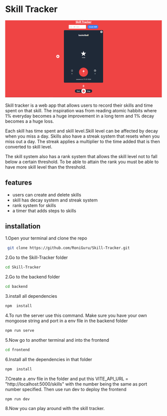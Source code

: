 # Skill Tracker

![Skill Tracker Page](frontend/public/page.png 'Skill tracker Page')

Skill tracker is a web app that allows users to record
their skills and time spent on that skill. The inspiration was
from reading atomic habbits where 1% everyday becomes a huge improvement in a long term and 1% decay becomes a a huge loss.

Each skill has time spent and skill level.Skill level can be affected by decay when you miss a day. Skills also have a streak system that resets when you miss out a day. The streak applies a multiplier to the time added that is then converted to skill level.

The skill system also has a rank system that allows the skill level not to fall below a certain threshold. To be able to attain
the rank you must be able to have more skill level than the threshold.

## features

- users can create and delete skills
- skill has decay system and streak system
- rank system for skills
- a timer that adds steps to skills

## installation

1.Open your terminal and clone the repo

```sh
 git clone https://github.com/RoniGuru/Skill-Tracker.git
```

2.Go to the Skill-Tracker folder

```sh
cd Skill-Tracker
```

2.Go to the backend folder

```sh
cd backend
```

3.install all dependencies

```sh
npm  install
```

4.To run the server use this command. Make sure you have your
own mongoose string and port in a env file in the backend folder

```sh
npm run serve
```

5.Now go to another terminal and into the frontend

```sh
cd frontend
```

6.Install all the dependencies in that folder

```sh
npm  install
```

7.Create a .env file in the folder and put this VITE_API_URL = "http://localhost:5000/skills" with the number being the same as port number specified. Then use run dev to deploy the frontend

```sh
npm run dev
```

8.Now you can play around with the skill tracker.
